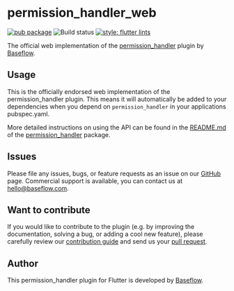 # permission_handler_web

[![pub package](https://img.shields.io/pub/v/permission_handler_web.svg)](https://pub.dartlang.org/packages/permission_handler_web) ![Build status](https://github.com/Baseflow/flutter-permission-handler/workflows/permission_handler_web/badge.svg?branch=master) [![style: flutter lints](https://img.shields.io/badge/style-flutter_lints-40c4ff.svg)](https://pub.dev/packages/flutter_lints)

The official web implementation of the [permission_handler](https://pub.dev/packages/permission_handler) plugin by [Baseflow](https://baseflow.com).

## Usage

This is the officially endorsed web implementation of the permission_handler plugin. This means it will automatically be added to your dependencies when you depend on `permission_handler` in your applications pubspec.yaml.

More detailed instructions on using the API can be found in the [README.md](../permission_handler/README.md) of the [permission_handler](https://pub.dev/packages/permission_handler) package.

## Issues

Please file any issues, bugs, or feature requests as an issue on our [GitHub](https://github.com/Baseflow/flutter-permission-handler/issues) page. Commercial support is available, you can contact us at <hello@baseflow.com>.

## Want to contribute

If you would like to contribute to the plugin (e.g. by improving the documentation, solving a bug, or adding a cool new feature), please carefully review our [contribution guide](../CONTRIBUTING.md) and send us your [pull request](https://github.com/Baseflow/flutter-permission-handler/pulls).

## Author

This permission_handler plugin for Flutter is developed by [Baseflow](https://baseflow.com).
